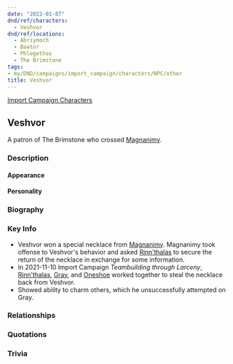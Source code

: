```yaml
---
date: "2022-01-07"
dnd/ref/characters:
  - Veshvor
dnd/ref/locations:
  - Abriymoch
  - Baator
  - Phlegethos
  - The Brimstone
tags:
- my/DND/campaigns/import_campaign/characters/NPC/other
title: Veshvor
---
```


[Import Campaign Characters](/dnd/characters/)

## Veshvor

A patron of The Brimstone who crossed [Magnanimy](/dnd/npcs/magnanimy).

### Description

#### Appearance

#### Personality

### Biography

### Key Info

- Veshvor won a special necklace from [Magnanimy](/dnd/npcs/magnanimy). Magnanimy took offense to Veshvor's behavior and asked [Rinn'thalas](/dnd/characters/rinnthalas-liadon) to secure the return of the necklace in exchange for some information.
- In 2021-11-10 Import Campaign *Teambuilding through Larceny*, [Rinn'thalas](/dnd/characters/rinnthalas-liadon), [Gray](/dnd/characters/haeltin-var-astora), and [Oneshoe](/dnd/characters/oneshoe) worked together to steal the necklace back from Veshvor.
- Showed ability to charm others, which he unsuccessfully attempted on Gray.

### Relationships

### Quotations

### Trivia
